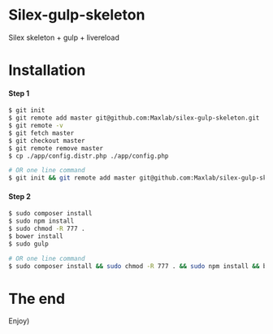# Silex-gulp-skeleton
Silex skeleton + gulp + livereload


# Installation
#### Step 1
```sh
$ git init
$ git remote add master git@github.com:Maxlab/silex-gulp-skeleton.git
$ git remote -v
$ git fetch master
$ git checkout master
$ git remote remove master
$ cp ./app/config.distr.php ./app/config.php

# OR one line command
$ git init && git remote add master git@github.com:Maxlab/silex-gulp-skeleton.git && git remote -v && git fetch master && git checkout master && git remote remove master && cp ./app/config.distr.php ./app/config.php
```
#### Step 2
```sh
$ sudo composer install
$ sudo npm install
$ sudo chmod -R 777 .
$ bower install
$ sudo gulp

# OR one line command
$ sudo composer install && sudo chmod -R 777 . && sudo npm install && bower install && gulp
```

# The end
Enjoy)

